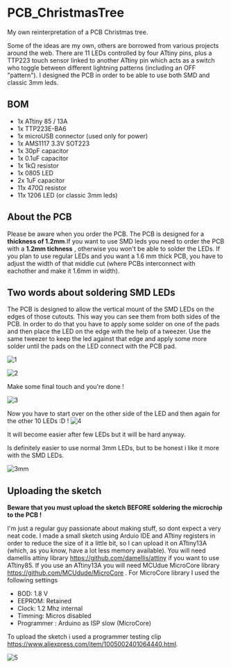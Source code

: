 # PCB_ChristmasTree

My own reinterpretation of a PCB Christmas tree. 

Some of the ideas are my own, others are borrowed from various projects around the web.
There are 11 LEDs controlled by four ATtiny pins, plus a TTP223 touch sensor linked to another ATtiny pin which acts as a switch who toggle between different lightning patterns (including an OFF "pattern").
I designed the PCB in order to be able to use both SMD and classic 3mm leds.

## BOM 

- 1x ATtiny 85 / 13A
- 1x TTP223E-BA6
- 1x microUSB connector (used only for power)
- 1x AMS1117 3.3V SOT223
- 1x 30pF capacitor
- 1x 0.1uF capacitor
- 1x 1kΩ resistor
- 1x 0805 LED
- 2x 1uF capacitor
- 11x 470Ω resistor
- 11x 1206 LED (or classic 3mm leds)

 ## About the PCB
 
 Please be aware when you order the PCB. The PCB is designed for a **thickness of 1.2mm**.If you want to use SMD leds you need to order the PCB with a **1.2mm tichness** , otherwise you won't be able to solder the LEDs. If you plan to use regular LEDs and you want a 1.6 mm thick PCB, you have to adjust the width of that middle cut (where PCBs interconnect with eachother and make it 1.6mm in width).
 
 ## Two words about soldering SMD LEDs
 
 The PCB is designed to allow the vertical mount of the SMD LEDs on the edges of those cutouts. This way you can see them from both sides of the PCB.
 In order to do that you have to apply some solder on one of the pads and then place the LED on the edge with the help of a tweezer.
 Use the same tweezer to keep the led against that edge and apply some more solder until the pads on the LED connect with the PCB pad. 
 
 ![1](https://user-images.githubusercontent.com/33284097/145580714-597fc16f-fdea-422a-a43f-3ff2a5e16f6b.jpeg)
  
 ![2](https://user-images.githubusercontent.com/33284097/145580819-ba80ed19-8baa-4e0d-b862-c0c5cefcba12.jpeg)
 
 Make some final touch and you're done ! 

![3](https://user-images.githubusercontent.com/33284097/145580881-8666a608-05f6-4b3a-ad52-8d6e7d0e8b59.jpeg)

 Now you have to start over on the other side of the LED and then again for the other 10 LEDs :D !
 ![4](https://user-images.githubusercontent.com/33284097/145580998-8b2ee41b-caf5-4cb1-81a2-4e128e31540a.jpeg)

 It will become easier after few LEDs but it will be hard anyway.
 
 Is definitely easier to use normal 3mm LEDs, but to be honest i like it more with the SMD LEDs.
 
 ![3mm](https://user-images.githubusercontent.com/33284097/145581015-fbfd24c9-448b-4595-a6d0-730f812f5741.jpeg)



 ## Uploading the sketch
 
 
**Beware that you must upload the sketch BEFORE soldering the microchip to the PCB !**

 I'm just a regular guy passionate about making stuff, so dont expect a very neat code. 
 I made a small sketch using Arduio IDE and ATtiny registers in order to reduce the size of it a little bit, so I can upload it on ATtiny13A (which, as you know, have a lot less memory available).
  You will need damellis attiny library https://github.com/damellis/attiny if you want to use ATtiny85.
  If you use an ATtiny13A you will need MCUdue MicroCore library https://github.com/MCUdude/MicroCore .
  For MicroCore library I used the following settings 
  
- BOD: 1.8 V
- EEPROM: Retained
- Clock: 1.2 Mhz internal
- Timming: Micros disabled
- Programmer : Arduino as ISP slow (MicroCore)
  
To upload the sketch i used a programmer testing clip https://www.aliexpress.com/item/1005002401064440.html.

![5](https://user-images.githubusercontent.com/33284097/145583569-b59e9766-1832-4188-b715-24c346c8e05d.jpeg)


